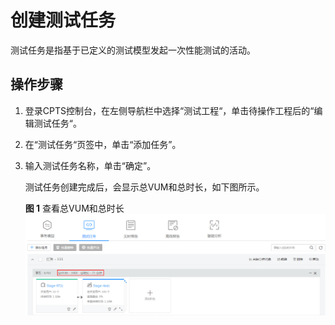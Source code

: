 # 创建测试任务<a name="cpts_01_0051"></a>

测试任务是指基于已定义的测试模型发起一次性能测试的活动。

## 操作步骤<a name="section1292411341135"></a>

1.  登录CPTS控制台，在左侧导航栏中选择“测试工程“，单击待操作工程后的“编辑测试任务“。
2.  在“测试任务“页签中，单击“添加任务”。
3.  输入测试任务名称，单击“确定”。

    测试任务创建完成后，会显示总VUM和总时长，如下图所示。

    **图 1**  查看总VUM和总时长<a name="fig121145175522"></a>  
    ![](figures/查看总VUM和总时长.png "查看总VUM和总时长")


